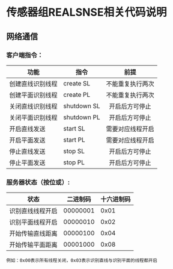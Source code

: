 # 传感器组REALSNSE相关代码说明
## 网络通信
### 客户端指令：
|功能|指令|前提|
|-|-|:-:|
|创建直线识别线程|create SL|不能重复执行两次|
|创建平面识别线程|create PL|不能重复执行两次|
|关闭直线识别线程|shutdown SL|开启后方可停止|
|关闭平面识别线程|shutdown PL|开启后方可停止|
|开启直线发送|start SL|需要对应线程开启|
|开启平面发送|start PL|需要对应线程开启|
|停止直线发送|stop SL|开启后方可停止|
|停止平面发送|stop PL|开启后方可停止|
### 服务器状态（按位或）:
|状态|二进制码|十六进制码|
|-|-|-|
|识别直线线程开启|00000001|0x01|
|识别平面线程开启|00000010|0x02|
|开始传输直线距离|00000100|0x04|
|开始传输平面距离|00001000|0x08|
    例如：0x00表示所有线程关闭，0x03表示识别直线与识别平面的线程都开启